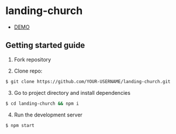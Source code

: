 # landing-church

- [ DEMO ](https://mistesq.github.io/landing-church/)

## Getting started guide

1.  Fork repository

2.  Clone repo:

```bash
$ git clone https://github.com/YOUR-USERNAME/landing-church.git
```

3.  Go to project directory and install dependencies

```bash
$ cd landing-church && npm i
```

4.  Run the development server

```bash
$ npm start
```
